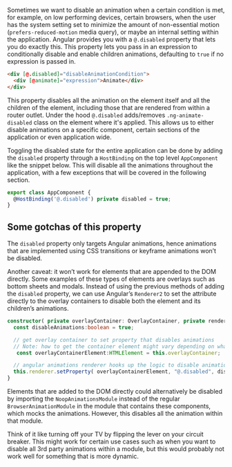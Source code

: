 Sometimes we want to disable an animation when a certain condition is met, for example, on low performing devices, certain browsers, when the user has the system setting set to minimize the amount of non-essential motion (`prefers-reduced-motion` media query), or maybe an internal setting within the application. Angular provides you with a `@.disabled` property that lets you do exactly this. This property lets you pass in an expression to conditionally disable and enable children animations, defaulting to `true` if no expression is passed in.

```html
<div [@.disabled]="disableAnimationCondition">
  <div [@animate]="expression">Animate</div>
</div>
```

This property disables all the animation on the element itself and all the children of the element, including those that are rendered from within a router outlet. Under the hood `@.disabled` adds/removes `.ng-animate-disabled` class on the element where it's applied. This allows us to either disable animations on a specific component, certain sections of the application or even application wide.

Toggling the disabled state for the entire application can be done by adding the `disabled` property through a `HostBinding` on the top level `AppComponent` like the snippet below. This will disable all the animations throughout the application, with a few exceptions that will be covered in the following section.

```ts
export class AppComponent {
  @HostBinding('@.disabled') private disabled = true;
}
```

## Some gotchas of this property

The `disabled` property only targets Angular animations, hence animations that are implemented using CSS transitions or keyframe animations won’t be disabled.

Another caveat: it won’t work for elements that are appended to the DOM directly. Some examples of these types of elements are overlays such as bottom sheets and modals. Instead of using the previous methods of adding the `disabled` property, we can use Angular’s `Renderer2` to set the attribute directly to the overlay containers to disable both the element and its children’s animations.

```ts
constructor( private overlayContainer: OverlayContainer, private renderer:Renderer2 ) {
  const disableAnimations:boolean = true;

  // get overlay container to set property that disables animations
  // Note: how to get the container element might vary depending on what the element is
   const overlayContainerElement:HTMLElement = this.overlayContainer;

  // angular animations renderer hooks up the logic to disable animations into setProperty
  this.renderer.setProperty( overlayContainerElement, "@.disabled", disableAnimations );
}
```

Elements that are added to the DOM directly could alternatively be disabled by importing the `NoopAnimationsModule` instead of the regular `BrowserAnimationModule` in the module that contains these components, which mocks the animations. However, this disables all the animation within that module.

Think of it like turning off your TV by flipping the lever on your circuit breaker. This might work for certain use cases such as when you want to disable all 3rd party animations within a module, but this would probably not work well for something that is more dynamic.
